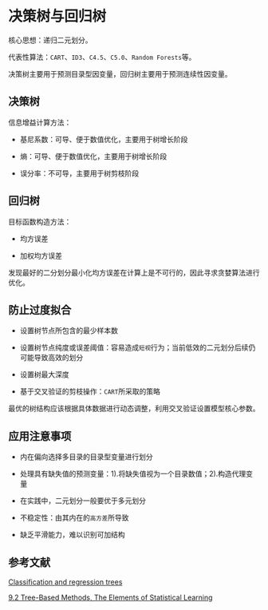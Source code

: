 # 决策树与回归树

核心思想：递归二元划分。

代表性算法：```CART```、```ID3```、```C4.5```、```C5.0```、```Random Forests```等。

决策树主要用于预测目录型因变量，回归树主要用于预测连续性因变量。

## 决策树

信息增益计算方法：

* 基尼系数：可导、便于数值优化，主要用于树增长阶段

* 熵：可导、便于数值优化，主要用于树增长阶段

* 误分率：不可导，主要用于树剪枝阶段

## 回归树

目标函数构造方法：

* 均方误差

* 加权均方误差

发现最好的二分划分最小化均方误差在计算上是不可行的，因此寻求贪婪算法进行优化。

## 防止过度拟合

* 设置树节点所包含的最少样本数

* 设置树节点纯度或误差阈值：容易造成```短视```行为；当前低效的二元划分后续仍可能导致高效的划分

* 设置树最大深度

* 基于交叉验证的剪枝操作：```CART```所采取的策略

最优的树结构应该根据具体数据进行动态调整，利用交叉验证设置模型核心参数。

## 应用注意事项

* 内在偏向选择多目录的目录型变量进行划分

* 处理具有缺失值的预测变量：1).将缺失值视为一个目录数值；2).构造代理变量

* 在实践中，二元划分一般要优于多元划分

* 不稳定性：由其内在的```高方差```所导致

* 缺乏平滑能力，难以识别可加结构

## 参考文献

[Classification and regression trees](http://www.nature.com/nmeth/journal/v14/n8/full/nmeth.4370.html)

[9.2 Tree-Based Methods, The Elements of Statistical Learning](https://web.stanford.edu/~hastie/ElemStatLearn/printings/ESLII_print12.pdf)

